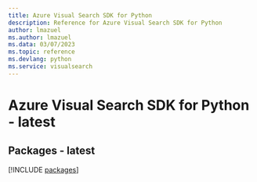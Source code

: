 ```yaml
---
title: Azure Visual Search SDK for Python
description: Reference for Azure Visual Search SDK for Python
author: lmazuel
ms.author: lmazuel
ms.data: 03/07/2023
ms.topic: reference
ms.devlang: python
ms.service: visualsearch
---
```

# Azure Visual Search SDK for Python - latest
## Packages - latest
[!INCLUDE [packages](visual-search-index.md)]